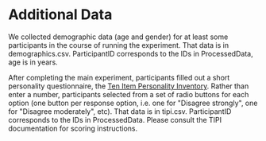 # Additional Data

We collected demographic data (age and gender) for at least some participants in the course of running the experiment. That data is in demographics.csv. ParticipantID corresponds to the IDs in ProcessedData, age is in years. 

After completing the main experiment, participants filled out a short personality questionnaire, the [Ten Item Personality Inventory](https://gosling.psy.utexas.edu/scales-weve-developed/ten-item-personality-measure-tipi/). Rather than enter a number, participants selected from a set of radio buttons for each option (one button per response option, i.e. one for "Disagree strongly", one for "Disagree moderately", etc). That data is in tipi.csv. ParticipantID corresponds to the IDs in ProcessedData. Please consult the TIPI documentation for scoring instructions.
